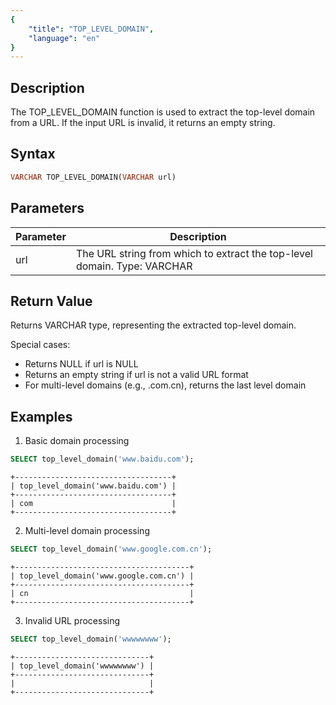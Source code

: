 ```yaml
---
{
    "title": "TOP_LEVEL_DOMAIN",
    "language": "en"
}
---
```


<!-- 
Licensed to the Apache Software Foundation (ASF) under one
or more contributor license agreements.  See the NOTICE file
distributed with this work for additional information
regarding copyright ownership.  The ASF licenses this file
to you under the Apache License, Version 2.0 (the
"License"); you may not use this file except in compliance
with the License.  You may obtain a copy of the License at

  http://www.apache.org/licenses/LICENSE-2.0

Unless required by applicable law or agreed to in writing,
software distributed under the License is distributed on an
"AS IS" BASIS, WITHOUT WARRANTIES OR CONDITIONS OF ANY
KIND, either express or implied.  See the License for the
specific language governing permissions and limitations
under the License.
-->


## Description

The TOP_LEVEL_DOMAIN function is used to extract the top-level domain from a URL. If the input URL is invalid, it returns an empty string.

## Syntax

```sql
VARCHAR TOP_LEVEL_DOMAIN(VARCHAR url)
```

## Parameters
| Parameter | Description                                                              |
| --------- | ------------------------------------------------------------------------ |
| url       | The URL string from which to extract the top-level domain. Type: VARCHAR |

## Return Value

Returns VARCHAR type, representing the extracted top-level domain.

Special cases:
- Returns NULL if url is NULL
- Returns an empty string if url is not a valid URL format
- For multi-level domains (e.g., .com.cn), returns the last level domain

## Examples

1. Basic domain processing
```sql
SELECT top_level_domain('www.baidu.com');
```
```text
+-----------------------------------+
| top_level_domain('www.baidu.com') |
+-----------------------------------+
| com                               |
+-----------------------------------+
```

2. Multi-level domain processing
```sql
SELECT top_level_domain('www.google.com.cn');
```
```text
+---------------------------------------+
| top_level_domain('www.google.com.cn') |
+---------------------------------------+
| cn                                    |
+---------------------------------------+
```

3. Invalid URL processing
```sql
SELECT top_level_domain('wwwwwwww');
```
```text
+------------------------------+
| top_level_domain('wwwwwwww') |
+------------------------------+
|                              |
+------------------------------+
```